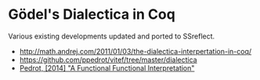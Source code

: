 # Gödel's Dialectica in Coq

Various existing developments updated and ported to SSreflect.

* http://math.andrej.com/2011/01/03/the-dialectica-interpertation-in-coq/
* https://github.com/ppedrot/vitef/tree/master/dialectica
* [Pedrot, [2014] "A Functional Functional Interpretation"](https://www.pédrot.fr/articles/lics2014.pdf)